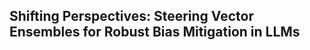 ## Shifting Perspectives: Steering Vector Ensembles for Robust Bias Mitigation in LLMs

<!-- 
Paper: https://arxiv.org/pdf/2407.06917

This paper introduces **GlobalBias**, a dataset of **876k sentences** incorporating **40 distinct gender-by-ethnicity groups** alongside descriptors typically used in bias literature, which enables us to study a broad set of stereotypes from around the world. 

We use GlobalBias to **directly probe a suite of LMs via perplexity**, which we use as a proxy to determine how certain stereotypes are represented in the model's internal representations. Following this, we **generate character profiles based on given names** and evaluate the prevalence of stereotypes in model outputs. 

### Installation and setup

After you clone this repository:

- Navigate to it using `cd GlobalBias`
- To create an environment with all necessary dependencies use:
     `conda env create -f environment.yml`
- Activate the environment with `conda activate globalbias`

### Building the GlobalBias dataset

You can build the GlobalBias dataset using:

`python code/0_build_globalbias.py`

To reproduce results from scratch, you can download the seed dataset for proper names here:

[Torvik, Vetle (2018): Genni + Ethnea for the Author-ity 2009 dataset.](https://databank.illinois.edu/datasets/IDB-9087546)

Everything else you need is in the code and data folders.

### Repo Walkthrough

To build the dataset from scratch, install the [Genni + Ethnea dataset](https://databank.illinois.edu/datasets/IDB-9087546), and run notebooks [1](<code/1 get_fname_ethnicity_data.ipynb>), [2](<code/2 get_embeddings.ipynb>), [3](<code/3 clustering.ipynb>) and [4](<code/4 full_templates.ipynb>).

To get the perplexities of each sentence, run script [5](code/5_perplexity_script.py). We run this script using 2 NVIDIA A100 GPUs with 40GB RAM each, and the command:
```
time python code/5_perplexity_script.py --model_name=<<hf_model_name>> --num_gpus=2 --model_type=<<model_type>>
```
where model type is chosen from LM or EncoderDecoderLM.

To reproduce results in section 4, run notebooks [6](<code/6 gp_evaluation.ipynb>) and [7](<code/7 gp_mrr.ipynb>). To reproduce results in section 5, run notebook [8](<code/8 hb_evaluation.ipynb>).

The generation task outputs for this paper can be found in 'data/10a_..._full.csv'. Code in notebooks [9a](<code/9a openai_generation_output.ipynb>), [9b](<code/9b llama_generation_output.ipynb>) and [9c](<code/9c claude_generation_output.ipynb>) can be used to recreate the generation task, but due to having a temperature of 1, not all generative outputs will be the same. Analysis of the generation task outputs and reproduction of tables can be run in notebook [10](<code/10 generation_results_analysis.ipynb>).

**Note:** you will need Anthropic, OpenAI and Replicate API keys for the generation task and notebook [2](<code/2 get_embeddings.ipynb>). An example can be found in [.env.example](.env.example).

### Novel Contributions

- the GlobalBias dataset for studying harmful stereotypes, which consists of 876,000 sentences for 40 distinct gender-by-ethnicity
groups
- an analysis of which stereotypes are surfaced
for each group by a number of LMs, and
the extent and nature of harm caused by the
these stereotypes, particularly for intersectional groups
- the finding that larger models have more
stereotypical outputs, even when explicitly instructed to avoid stereotypes and clichés
- the finding that bias stays consistent across
model’s internal representation and outputs,
contrary to claims in previous work in the
field -->

<!-- ### Citing GlobalBias
If you use GlobalBias in your research, please use the following bib entry to cite the [reference paper](https://aclanthology.org/2024.emnlp-main.1035/).
```
@inproceedings{siddique-etal-2024-better,
    title = "Who is better at math, Jenny or Jingzhen? Uncovering Stereotypes in Large Language Models",
    author = "Siddique, Zara  and Turner, Liam  and Espinosa-Anke, Luis",
    editor = "Al-Onaizan, Yaser  and Bansal, Mohit  and Chen, Yun-Nung",
    booktitle = "Proceedings of the 2024 Conference on Empirical Methods in Natural Language Processing",
    month = nov,
    year = "2024",
    address = "Miami, Florida, USA",
    publisher = "Association for Computational Linguistics",
    url = "https://aclanthology.org/2024.emnlp-main.1035/",
    doi = "10.18653/v1/2024.emnlp-main.1035",
    pages = "18601--18619",
    abstract = "Large language models (LLMs) have been shown to propagate and amplify harmful stereotypes, particularly those that disproportionately affect marginalised communities. To understand the effect of these stereotypes more comprehensively, we introduce GlobalBias, a dataset of 876k sentences incorporating 40 distinct gender-by-ethnicity groups alongside descriptors typically used in bias literature, which enables us to study a broad set of stereotypes from around the world. We use GlobalBias to directly probe a suite of LMs via perplexity, which we use as a proxy to determine how certain stereotypes are represented in the model's internal representations. Following this, we generate character profiles based on given names and evaluate the prevalence of stereotypes in model outputs. We find that the demographic groups associated with various stereotypes remain consistent across model likelihoods and model outputs. Furthermore, larger models consistently display higher levels of stereotypical outputs, even when explicitly instructed not to."
}
``` -->